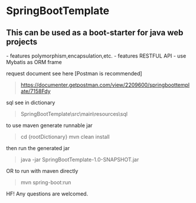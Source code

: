 # SpringBootTemplate
<h2>This can be used as a boot-starter for java web projects</h2>
- features polymorphism,encapsulation,etc.
- features RESTFUL API
- use Mybatis as ORM frame

request document see here [Postman is recommended]
>https://documenter.getpostman.com/view/2209600/springboottemplate/7158Fdy

sql see in dictionary
>SpringBootTemplate\src\main\resources\sql

to use maven generate runnable jar
>cd {rootDictionary}
>mvn clean install

then run the generated jar
>java -jar SpringBootTemplate-1.0-SNAPSHOT.jar

OR to run with maven directly
>mvn spring-boot:run

HF!
Any questions are welcomed.

